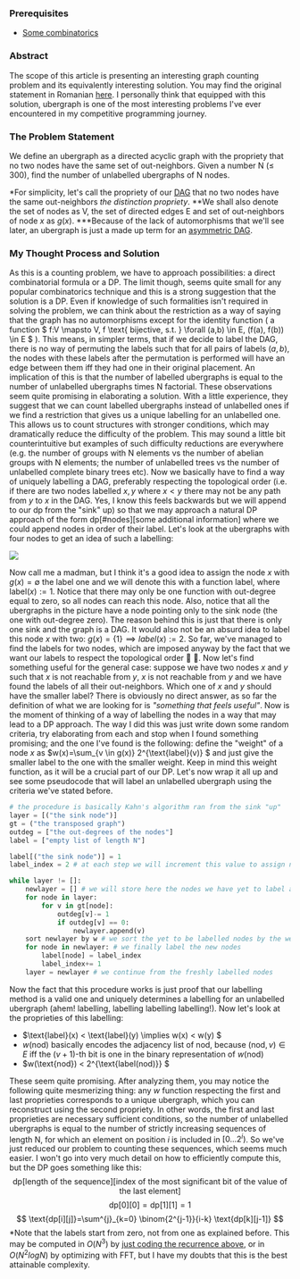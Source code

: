 ### Prerequisites
* [Some combinatorics](https://books.google.co.uk/books/about/Principles_and_Techniques_in_Combinatori.html?id=dN6CQgAACAAJ&redir_esc=y)

### Abstract

The scope of this article is presenting an interesting graph counting problem and its equivalently interesting solution. You may find the original statement in Romanian [here](https://infoarena.ro/problema/ubergraf). I personally think that equipped with this solution, ubergraph is one of the most interesting problems I've ever encountered in my competitive programming journey.

### The Problem Statement

We define an ubergraph as a directed acyclic graph with the propriety that no two nodes have the same set of out-neighbors. Given a number N ($\le$ 300), find the number of unlabelled ubergraphs of N nodes.

*For simplicity, let's call the propriety of our [DAG](https://en.wikipedia.org/wiki/Directed_acyclic_graph) that no two nodes have the same out-neighbors *the distinction propriety*.
**We shall also denote the set of nodes as V, the set of directed edges E and set of out-neighbors of node $x$ as $g(x)$.
***Because of the lack of automorphisms that we'll see later, an ubergraph is just a made up term for an [asymmetric DAG](https://en.wikipedia.org/wiki/Asymmetric_graph).

### My Thought Process and Solution

As this is a counting problem, we have to approach possibilities: a direct combinatorial formula or a DP. The limit though, seems quite small for any popular combinatorics technique and this is a strong suggestion that the solution is a DP.
Even if knowledge of such formalities isn't required in solving the problem, we can think about the restriction as a way of saying that the graph has no automorphisms except for the identity function ( a function $ f:V \mapsto V, f \text{ bijective, s.t. } \forall (a,b) \in E, (f(a), f(b)) \in E $ ).
This means, in simpler terms, that if we decide to label the DAG, there is no way of permuting the labels such that for all pairs of labels $(a, b)$, the nodes with these labels after the permutation is performed will have an edge between them iff they had one in their original placement. 
An implication of this is that the number of labelled ubergraphs is equal to the number of unlabelled ubergraphs times N factorial.
These observations seem quite promising in elaborating a solution. With a little experience, they suggest that we can count labelled ubergraphs instead of unlabelled ones if we find a restriction that gives us a unique labelling for an unlabelled one. This allows us to count structures with stronger conditions, which may dramatically reduce the difficulty of the problem. This may sound a little bit counterintuitive but examples of such difficulty reductions are everywhere (e.g. the number of groups with N elements vs the number of abelian groups with N elements; the number of unlabelled trees vs the number of unlabelled complete binary trees etc).
Now we basically have to find a way of uniquely labelling a DAG, preferably respecting the topological order (i.e. if there are two nodes labelled $x,y$ where $x < y$ there may not be any path from $y$ to $x$ in the DAG. Yes, I know this feels backwards but we will append to our dp from the "sink" up) so that we may approach a natural DP approach of the form $\text{dp[\#nodes][some additional information]}$ where we could append nodes in order of their label.
Let's look at the ubergraphs with four nodes to get an idea of such a labelling: 

![](graph.jpg)


Now call me a madman, but I think it's a good idea to assign the node $x$ with $g(x)=\emptyset$ the label one and we will denote this with a function $\text{label}$, where $\text{label}(x):=1$. Notice that there may only be one function with out-degree equal to zero, so all nodes can reach this node.
Also, notice that all the ubergraphs in the picture have a node pointing only to the sink node (the one with out-degree zero). The reason behind this is just that there is only one sink and the graph is a DAG. It would also not be an absurd idea to label this node $x$ with two: $g(x)=\{1\} \implies label(x):=2$.
So far, we've managed to find the labels for two nodes, which are imposed anyway by the fact that we want our labels to respect the topological order 🥳 🍾. Now let's find something useful for the general case: suppose we have two nodes $x$ and $y$ such that $x$ is not reachable from $y$, $x$ is not reachable from $y$ and we have found the labels of all their out-neighbors. Which one of $x$ and $y$ should have the smaller label?
There is obviously no direct answer, as so far the definition of what we are looking for is *"something that feels useful"*. Now is the moment of thinking of a way of labelling the nodes in a way that may lead to a DP approach. The way I did this was just write down some random criteria, try elaborating from each and stop when I found something promising; and the one I've found is the following: define the "weight" of a node $x$ as $w(x)=\sum_{v \in g(x)} 2^{\text{label}(v)} $ and just give the smaller label to the one with the smaller weight. Keep in mind this weight function, as it will be a crucial part of our DP.
Let's now wrap it all up and see some pseudocode that will label an unlabelled ubergraph using the criteria we've stated before.


```py
# the procedure is basically Kahn's algorithm ran from the sink "up"
layer = [("the sink node")]
gt = ("the transposed graph")
outdeg = ["the out-degrees of the nodes"]
label = ["empty list of length N"]

label[("the sink node")] = 1
label_index = 2 # at each step we will increment this value to assign new labels

while layer != []: 
    newlayer = [] # we will store here the nodes we have yet to label and have all of their out-neighbors labelled
    for node in layer:
        for v in gt[node]:
            outdeg[v]-= 1
            if outdeg[v] == 0:
                newlayer.append(v)
    sort newlayer by w # we sort the yet to be labelled nodes by the weight criterion, as they are interchangeable in the topological order
    for node in newlayer: # we finally label the new nodes
        label[node] = label_index
        label_index+= 1
    layer = newlayer # we continue from the freshly labelled nodes

```

Now the fact that this procedure works is just proof that our labelling method is a valid one and uniquely determines a labelling for an unlabelled ubergraph (ahem! labelling, labelling labelling labelling!). Now let's look at the proprieties of this labelling:

*  $\text{label}(x) < \text{label}(y) \implies w(x) < w(y) $ 
*  $w(\text{nod})$ basically encodes the adjacency list of $\text{nod}$, because $(\text{nod}, v) \in E$ iff the $(v+1)$-th bit is one in the binary representation of $w(\text{nod})$ 
*  $w(\text{nod}) < 2^{\text{label(nod)}} $

These seem quite promising. After analyzing them, you may notice the following quite mesmerizing thing: any $w$ function respecting the first and last proprieties corresponds to a unique ubergraph, which you can reconstruct using the second propriety. In other words, the first and last proprieties are necessary sufficient conditions, so the number of unlabelled ubergraphs is equal to the number of strictly increasing sequences of length N, for which an element on position $i$ is included in $[0...2^{i})$.
So we've just reduced our problem to counting these sequences, which seems much easier. I won't go into very much detail on how to efficiently compute this, but the DP goes something like this:
$$ \text{dp[length of the sequence][index of the most significant bit of the value of the last element]} $$
$$ \text{dp[0][0]}=\text{dp[1][1]}=1 $$
$$ \text{dp[i][j]}=\sum^{j}_{k=0} \binom{2^{j-1}}{i-k} \text{dp[k][j-1]} $$
*Note that the labels start from zero, not from one as explained before.
This may be computed in $O(N^3)$ by [just coding the recurrence above](https://infoarena.ro/job_detail/2403796?action=view-source), or in $O(N^2 log N)$ by optimizing with FFT, but I have my doubts that this is the best attainable complexity.
